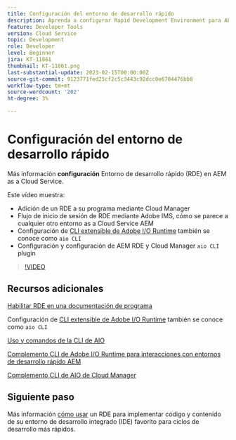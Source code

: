 ```yaml
---
title: Configuración del entorno de desarrollo rápido
description: Aprenda a configurar Rapid Development Environment para AEM as a Cloud Service.
feature: Developer Tools
version: Cloud Service
topic: Development
role: Developer
level: Beginner
jira: KT-11861
thumbnail: KT-11861.png
last-substantial-update: 2023-02-15T00:00:00Z
source-git-commit: 9123771fed25cf2c5c3443c92dcc0e6704476bb0
workflow-type: tm+mt
source-wordcount: '202'
ht-degree: 3%

---
```



# Configuración del entorno de desarrollo rápido

Más información **configuración** Entorno de desarrollo rápido (RDE) en AEM as a Cloud Service.

Este vídeo muestra:

- Adición de un RDE a su programa mediante Cloud Manager
- Flujo de inicio de sesión de RDE mediante Adobe IMS, cómo se parece a cualquier otro entorno as a Cloud Service AEM
- Configuración de [CLI extensible de Adobe I/O Runtime](https://developer.adobe.com/runtime/docs/guides/tools/cli_install/) también se conoce como `aio CLI`
- Configuración y configuración de AEM RDE y Cloud Manager `aio CLI` plugin

>[!VIDEO](https://video.tv.adobe.com/v/3415490/?quality=12&learn=on)

## Recursos adicionales

[Habilitar RDE en una documentación de programa](https://experienceleague.adobe.com/docs/experience-manager-cloud-service/content/implementing/developing/rapid-development-environments.html#enabling-rde-in-a-program)

Configuración de [CLI extensible de Adobe I/O Runtime](https://developer.adobe.com/runtime/docs/guides/tools/cli_install/) también se conoce como `aio CLI`

[Uso y comandos de la CLI de AIO](https://github.com/adobe/aio-cli#usage)

[Complemento CLI de Adobe I/O Runtime para interacciones con entornos de desarrollo rápido AEM](https://github.com/adobe/aio-cli-plugin-aem-rde#aio-cli-plugin-aem-rde)

[Complemento CLI de AIO de Cloud Manager](https://github.com/adobe/aio-cli-plugin-cloudmanager)

## Siguiente paso

Más información [cómo usar](./how-to-use.md) un RDE para implementar código y contenido de su entorno de desarrollo integrado (IDE) favorito para ciclos de desarrollo más rápidos.

